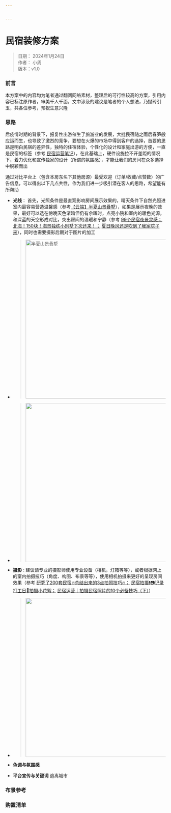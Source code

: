 ```yaml
---


---
```


<h1 id="民宿装修方案">民宿装修方案</h1>
<blockquote>
<p>日期： 2024年1月24日<br>
作者： 小周<br>
版本：v1.0</p>
</blockquote>
<h3 id="前言">前言</h3>
<p>本方案中的内容均为笔者通过翻阅网络素材，整理后的可行性较高的方案，引用内容已标注原作者，审美千人千面，文中涉及的建议是笔者的个人想法，乃抛砖引玉，共各位参考，预祝生意兴隆</p>
<h3 id="思路">思路</h3>
<p>后疫情时期的背景下，报复性出游催生了旅游业的发展，大批民宿随之雨后春笋般应运而生，也导致了激烈的竞争，要想在火爆的市场中得到客户的选择，首要的思路是明白民宿的差异性，独特的住宿体验，个性化的设计和家庭出游的方便，一直是民宿的标签（参考 <a href="https://www.xiaohongshu.com/explore/6485a6c10000000013034d5b">民宿运营笔记</a>），在此基础上，硬件设施拉不开差距的情况下，着力优化和宣传独家的设计（所谓的氛围感），才能让我们的房间在众多选择中脱颖而出</p>
<p>通过对比平台上（包含本房东名下其他房源）最受欢迎（订单/收藏/点赞数）的广告信息，可以得出以下几点共性，作为我们进一步吸引潜在客人的思路，希望能有所帮助</p>
<ul>
<li>
<p><strong>光线</strong>： 首先，光照条件是最直观影响房间展示效果的，晴天条件下自然光照进室内最容易营造温馨感（参考<a href="https://img.meituan.net/phoenix/2f110c3600cb5984fe664f7acbf638634446836.jpg@1920w_1080h">【云端】半夏山景叠墅</a>），如果是展示夜晚的效果，最好可以选在傍晚天色渐暗但仍有余晖时，点亮小院和室内的暖色光源，和深蓝的天空形成对比，突出房间的温暖和宁静（参考 <a href="https://www.xiaohongshu.com/explore/64d62c89000000000c036678">99个民宿夜景灵感；</a> <a href="https://www.xiaohongshu.com/explore/64f46ae3000000001e00db0a">北海！150块！海景独栋小别墅下次还来！；</a> <a href="https://www.xiaohongshu.com/explore/64a163cd0000000013008769">夏日晚风还是吹到了我家院子来</a>），同时也需要摄影后期对于图片的加工</p>
</li>
<li>
<blockquote>
<p><img src="https://img.meituan.net/phoenix/2f110c3600cb5984fe664f7acbf638634446836.jpg@1920w_1080h" alt="半夏山景叠墅" width="500"></p>
</blockquote>
</li>
<li>
<blockquote>
<p><img src="https://ci.xiaohongshu.com/1000g0082o56mkhkjs01g5oef0ng413nqd7hkpb8?imageView2/2/w/0/format/jpg" alt="" width="500"></p>
</blockquote>
</li>
<li>
<p><strong>摄影</strong> : 建议请专业的摄影师使用专业设备（相机，灯箱等等），或者根据网上的室内拍摄技巧（角度、构图、布景等等），使用相机拍摄来更好的呈现房间效果（参考 <a href="https://www.xiaohongshu.com/explore/64e5eaf30000000010030369">研究了200套民宿🔥总结出来的3点拍照技巧🔥；</a> <a href="https://www.xiaohongshu.com/explore/646256f700000000130148eb">民宿拍摄❗️📷记录打工日🎼拍摄小花絮；</a> <a href="https://www.xiaohongshu.com/explore/649d734500000000130313f3">民宿运营｜拍摄民宿照片的10个必备技巧（下）</a>）</p>
</li>
<li>
<blockquote>
<p><img src="https://ci.xiaohongshu.com/1000g0082qrb26p0k800g5o1ebpdgblc4p6ull68?imageView2/2/w/0/format/jpg" alt="" width="500"></p>
</blockquote>
</li>
<li>
<p><strong>色调与氛围感</strong></p>
</li>
<li>
<p><strong>平台宣传与关键词</strong> 逃离城市</p>
</li>
</ul>
<h3 id="布景参考">布景参考</h3>
<h3 id="购置清单">购置清单</h3>

